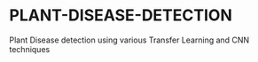 # PLANT-DISEASE-DETECTION
Plant Disease detection using various Transfer Learning and CNN techniques
